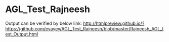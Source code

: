 # AGL_Test_Rajneesh

Output can be verified by below link: 
http://htmlpreview.github.io/?https://github.com/eyayey/AGL_Test_Rajneesh/blob/master/Rajneesh_AGL_test_Output.html
